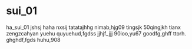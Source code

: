 # sui_01
ha_sui_01
jshsj
haha
nxsij
tatatajhhg
nimab,hjg09
tingsjk
50qingjkh
tianx
zengzcahyan
yuehu
quyuehud,fgdss
jjhjf_jjj
90ioo,yu67
goodfg,ghff
ttorh.
ghghdf,fgds
huhu,908
